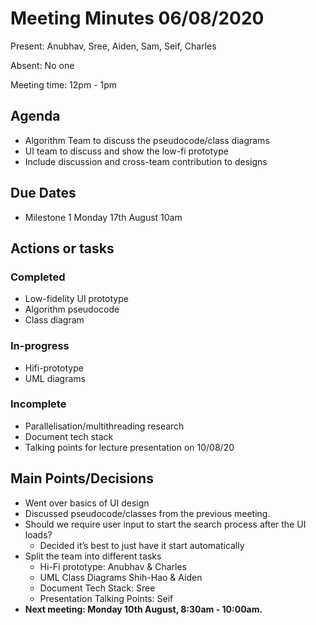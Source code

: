 # Meeting Minutes 06/08/2020

Present: Anubhav, Sree, Aiden, Sam, Seif, Charles

Absent: No one

Meeting time: 12pm - 1pm

## Agenda

- Algorithm Team to discuss the pseudocode/class diagrams
- UI team to discuss and show the low-fi prototype
- Include discussion and cross-team contribution to designs

## Due Dates

- Milestone 1 Monday 17th August 10am

## Actions or tasks

### Completed

- Low-fidelity UI prototype
- Algorithm pseudocode
- Class diagram

### In-progress

- Hifi-prototype
- UML diagrams

### Incomplete

- Parallelisation/multithreading research
- Document tech stack
- Talking points for lecture presentation on 10/08/20

## Main Points/Decisions

- Went over basics of UI design
- Discussed pseudocode/classes from the previous meeting.
- Should we require user input to start the search process after the UI loads?
  - Decided it’s best to just have it start automatically
- Split the team into different tasks
  - Hi-Fi prototype: Anubhav & Charles
  - UML Class Diagrams Shih-Hao & Aiden
  - Document Tech Stack: Sree
  - Presentation Talking Points: Seif
- **Next meeting: Monday 10th August, 8:30am - 10:00am.**
